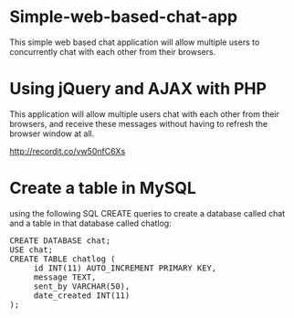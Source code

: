 # Simple-web-based-chat-app
This simple web based chat application will allow multiple users to concurrently chat with each other from their browsers.

# Using jQuery and AJAX with PHP
This application will allow multiple users chat with each other from their browsers, and receive these messages without having to refresh the browser window at all.

http://recordit.co/vw50nfC6Xs


#  Create a table in MySQL 
using the following SQL CREATE queries to create a database called chat and a table in that database called chatlog:

<pre>
CREATE DATABASE chat;
USE chat;
CREATE TABLE chatlog (
     id INT(11) AUTO_INCREMENT PRIMARY KEY,
     message TEXT,
     sent_by VARCHAR(50),
     date_created INT(11)
);
</pre>
